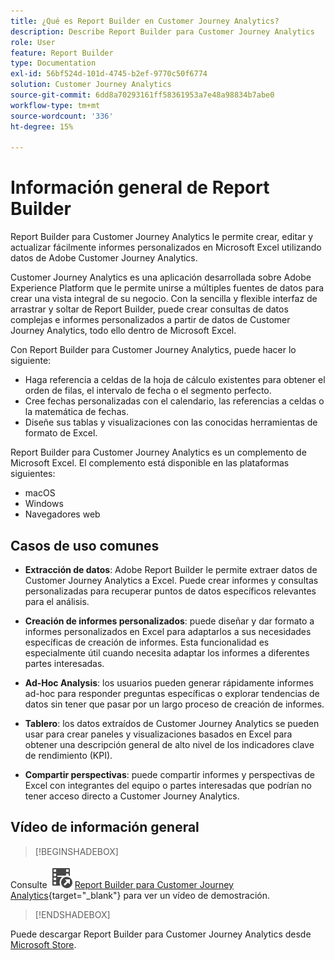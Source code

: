 ```yaml
---
title: ¿Qué es Report Builder en Customer Journey Analytics?
description: Describe Report Builder para Customer Journey Analytics
role: User
feature: Report Builder
type: Documentation
exl-id: 56bf524d-101d-4745-b2ef-9770c50f6774
solution: Customer Journey Analytics
source-git-commit: 6dd8a70293161ff58361953a7e48a98834b7abe0
workflow-type: tm+mt
source-wordcount: '336'
ht-degree: 15%

---
```


# Información general de Report Builder

Report Builder para Customer Journey Analytics le permite crear, editar y actualizar fácilmente informes personalizados en Microsoft Excel utilizando datos de Adobe Customer Journey Analytics.

Customer Journey Analytics es una aplicación desarrollada sobre Adobe Experience Platform que le permite unirse a múltiples fuentes de datos para crear una vista integral de su negocio. Con la sencilla y flexible interfaz de arrastrar y soltar de Report Builder, puede crear consultas de datos complejas e informes personalizados a partir de datos de Customer Journey Analytics, todo ello dentro de Microsoft Excel.

Con Report Builder para Customer Journey Analytics, puede hacer lo siguiente:

- Haga referencia a celdas de la hoja de cálculo existentes para obtener el orden de filas, el intervalo de fecha o el segmento perfecto.
- Cree fechas personalizadas con el calendario, las referencias a celdas o la matemática de fechas.
- Diseñe sus tablas y visualizaciones con las conocidas herramientas de formato de Excel.

Report Builder para Customer Journey Analytics es un complemento de Microsoft Excel. El complemento está disponible en las plataformas siguientes:

- macOS
- Windows
- Navegadores web

## Casos de uso comunes

- **Extracción de datos**: Adobe Report Builder le permite extraer datos de Customer Journey Analytics a Excel. Puede crear informes y consultas personalizadas para recuperar puntos de datos específicos relevantes para el análisis.

- **Creación de informes personalizados**: puede diseñar y dar formato a informes personalizados en Excel para adaptarlos a sus necesidades específicas de creación de informes. Esta funcionalidad es especialmente útil cuando necesita adaptar los informes a diferentes partes interesadas.

- **Ad-Hoc Analysis**: los usuarios pueden generar rápidamente informes ad-hoc para responder preguntas específicas o explorar tendencias de datos sin tener que pasar por un largo proceso de creación de informes.

- **Tablero**: los datos extraídos de Customer Journey Analytics se pueden usar para crear paneles y visualizaciones basados en Excel para obtener una descripción general de alto nivel de los indicadores clave de rendimiento (KPI).

- **Compartir perspectivas**: puede compartir informes y perspectivas de Excel con integrantes del equipo o partes interesadas que podrían no tener acceso directo a Customer Journey Analytics.


## Vídeo de información general

>[!BEGINSHADEBOX]

Consulte ![VideoCheckedOut](/help/assets/icons/VideoCheckedOut.svg) [Report Builder para Customer Journey Analytics](https://video.tv.adobe.com/v/3452583?quality=12&learn=on&captions=spa){target="_blank"} para ver un vídeo de demostración.

>[!ENDSHADEBOX]

Puede descargar Report Builder para Customer Journey Analytics desde [Microsoft Store](https://appsource.microsoft.com/en-us/product/Office365/WA200003101).
